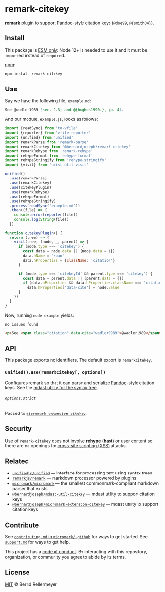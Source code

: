 # remark-citekey

[**remark**][remark] plugin to support [Pandoc][]-style citation keys
(`@doe99`, `@{smith04}`).

## Install

This package is [ESM
only](https://gist.github.com/sindresorhus/a39789f98801d908bbc7ff3ecc99d99c):
Node 12+ is needed to use it and it must be `import`ed instead of `require`d.

[npm][]:

```sh
npm install remark-citekey
```

## Use

Say we have the following file, `example.md`:

```markdown
See @wadler1989 [sec. 1.3; and @{hughes1990.}, pp. 4].
```

And our module, `example.js`, looks as follows:

```js
import {readSync} from 'to-vfile'
import {reporter} from 'vfile-reporter'
import {unified} from 'unified'
import remarkParse from 'remark-parse'
import remarkCitekey from '@bernardjoseph/remark-citekey'
import remarkRehype from 'remark-rehype'
import rehypeFormat from 'rehype-format'
import rehypeStringify from 'rehype-stringify'
import {visit} from 'unist-util-visit'

unified()
  .use(remarkParse)
  .use(remarkCitekey)
  .use(citekeyPlugin)
  .use(remarkRehype)
  .use(rehypeFormat)
  .use(rehypeStringify)
  .process(readSync('example.md'))
  .then((file) => {
    console.error(reporter(file))
    console.log(String(file))
  })

function citekeyPlugin() {
  return (tree) => {
    visit(tree, (node, _, parent) => {
      if (node.type === 'citekey') {
        const data = node.data || (node.data = {})
        data.hName = 'span'
        data.hProperties = {className: 'citation'}
      }

      if (node.type === 'citekeyId' && parent.type === 'citekey') {
        const data = parent.data || (parent.data = {})
        if (data.hProperties && data.hProperties.className === 'citation')
          data.hProperties['data-cite'] = node.value
      }
    })
  }
}
```

Now, running `node example` yields:

```txt
no issues found
```

```html
<p>See <span class="citation" data-cite="wadler1989">@wadler1989</span> [sec. 1.3; and <span class="citation" data-cite="hughes1990.">@{hughes1990.}</span>, pp. 4].</p>
```

## API

This package exports no identifiers.
The default export is `remarkCitekey`.

### `unified().use(remarkCitekey[, options])`

Configures remark so that it can parse and serialize [Pandoc][]-style citation
keys.
See the [mdast utility for the syntax tree][syntax-tree].

###### `options.strict`

Passed to [`micromark-extension-citekey`][micromark-extension-citekey-options].

## Security

Use of `remark-citekey` does not involve [**rehype**][rehype]
([**hast**][hast]) or user content so there are no openings for [cross-site
scripting (XSS)][xss] attacks.

## Related

*   [`unifiedjs/unified`][unified]
    — interface for processing text using syntax trees
*   [`remarkjs/remark`][remark]
    — markdown processor powered by plugins
*   [`micromark/micromark`][micromark]
    — the smallest commonmark-compliant markdown parser that exists
*   [`@bernardjoseph/mdast-util-citekey`][mdast-util-citekey]
    — mdast utility to support citation keys
*   [`@bernardjoseph/micromark-extension-citekey`][micromark-extension-citekey]
    — mdast utility to support citation keys

## Contribute

See [`contributing.md` in `micromark/.github`][contributing] for ways to get
started.
See [`support.md`][support] for ways to get help.

This project has a [code of conduct][coc].
By interacting with this repository, organization, or community you agree to
abide by its terms.

## License

[MIT][license] © Bernd Rellermeyer

<!-- Definitions -->

[npm]: https://docs.npmjs.com/cli/install

[unified]: https://github.com/unifiedjs/unified

[remark]: https://github.com/remarkjs/remark

[mdast-util-citekey]: https://github.com/bernardjoseph/mdast-util-citekey

[syntax-tree]: https://github.com/bernardjoseph/mdast-util-citekey#syntax-tree

[micromark]: https://github.com/micromark/micromark

[micromark-extension-citekey]: https://github.com/bernardjoseph/micromark-extension-citekey

[micromark-extension-citekey-options]: https://github.com/bernardjoseph/micromark-extension-citekey#optionsstrict

[rehype]: https://github.com/rehypejs/rehype

[hast]: https://github.com/syntax-tree/hast

[xss]: https://en.wikipedia.org/wiki/Cross-site_scripting

[pandoc]: https://pandoc.org

[contributing]: https://github.com/unifiedjs/.github/blob/HEAD/contributing.md

[support]: https://github.com/unifiedjs/.github/blob/HEAD/support.md

[coc]: https://github.com/unifiedjs/.github/blob/HEAD/code-of-conduct.md

[license]: https://github.com/micromark/micromark/blob/main/license
